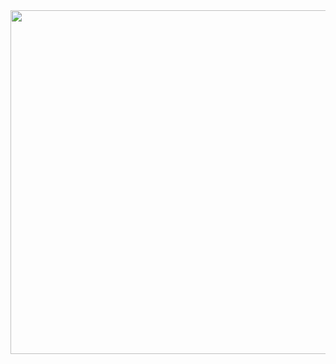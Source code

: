 <img src="https://github.com/estudiomaisum/Mobiliarios_para_primeira_infancia/assets/135167314/9587e65c-a69a-4b1a-b6a9-7a064467773c" width="550px"/>
